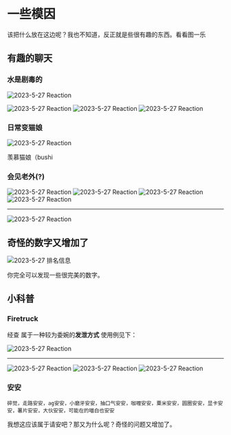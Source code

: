 # 一些模因

该把什么放在这边呢？我也不知道，反正就是些很有趣的东西。看看图一乐

## 有趣的聊天

### 水是剧毒的

![2023-5-27 Reaction](img/meme-1.png)

![2023-5-27 Reaction](img/meme-2.png)
![2023-5-27 Reaction](img/meme-3.png)
![2023-5-27 Reaction](img/meme-4.png)

### 日常变猫娘

![2023-5-27 Reaction](img/meme-10.png)

羡慕猫娘（bushi

### 会见老外(?)

![2023-5-27 Reaction](img/meme-5.png)
![2023-5-27 Reaction](img/meme-6.png)
![2023-5-27 Reaction](img/meme-7.png)
![2023-5-27 Reaction](img/meme-8.png)

---

![2023-5-27 Reaction](img/meme-9.png)

## 奇怪的数字又增加了

![2023-5-27 排名信息](img/933886.png)

你完全可以发现一些很完美的数字。

## 小科普

### Firetruck

经查 属于一种较为委婉的**发泄方式** 使用例见下：

![2023-5-27 Reaction](img/firetruck-1.png)

---

![2023-5-27 Reaction](img/firetruck-2.png)
![2023-5-27 Reaction](img/firetruck-3.png)
![2023-5-27 Reaction](img/firetruck-4.png)

### 安安

`碎觉，走路安安，ag安安，小磨牙安安，抽口气安安，咖喱安安，粟米安安，圆圈安安，显卡安安，薯片安安，大伙安安，可能在的喵白也安安`

我想这应该属于请安吧？那又为什么呢？奇怪的问题又增加了。
